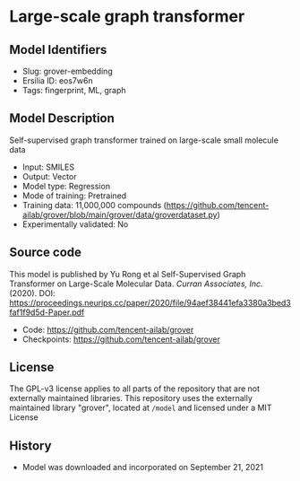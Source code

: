 # Large-scale graph transformer

## Model Identifiers
- Slug: grover-embedding
- Ersilia ID: eos7w6n
- Tags: fingerprint, ML, graph

## Model Description
Self-supervised graph transformer trained on large-scale small molecule data 
- Input: SMILES 
- Output: Vector 
- Model type: Regression
- Mode of training: Pretrained
- Training data: 11,000,000 compounds (https://github.com/tencent-ailab/grover/blob/main/grover/data/groverdataset.py)
- Experimentally validated: No 

## Source code
This model is published by Yu Rong et al Self-Supervised Graph Transformer on Large-Scale Molecular Data. *Curran Associates, Inc.* (2020). DOI: https://proceedings.neurips.cc/paper/2020/file/94aef38441efa3380a3bed3faf1f9d5d-Paper.pdf
- Code: https://github.com/tencent-ailab/grover
- Checkpoints: https://github.com/tencent-ailab/grover

## License
The GPL-v3 license applies to all parts of the repository that are not externally maintained libraries. This repository uses the externally maintained library "grover", located at `/model` and licensed under a MIT License

## History 
- Model was downloaded and incorporated on September 21, 2021
